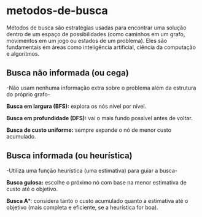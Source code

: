 # metodos-de-busca
Métodos de busca são estratégias usadas para encontrar uma solução dentro de um espaço de possibilidades (como caminhos em um grafo, movimentos em um jogo ou estados de um problema). Eles são fundamentais em áreas como inteligência artificial, ciência da computação e algoritmos.

## Busca não informada (ou cega)
-Não usam nenhuma informação extra sobre o problema além da estrutura do próprio grafo-

**Busca em largura (BFS):** explora os nós nível por nível.

**Busca em profundidade (DFS):** vai o mais fundo possível antes de voltar.

**Busca de custo uniforme:** sempre expande o nó de menor custo acumulado.

## Busca informada (ou heurística)
-Utiliza uma função heurística (uma estimativa) para guiar a busca-

**Busca gulosa:** escolhe o próximo nó com base na menor estimativa de custo até o objetivo.

**Busca A***: considera tanto o custo acumulado quanto a estimativa até o objetivo (mais completa e eficiente, se a heurística for boa).
